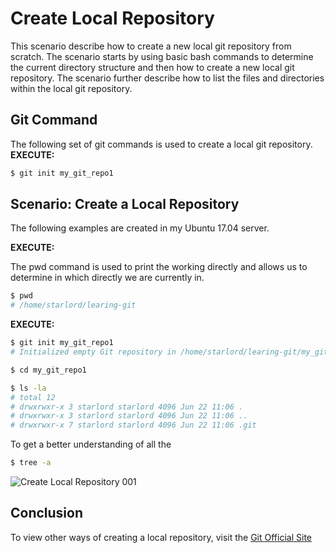 # Create Local Repository
This scenario describe how to create a new local git repository from scratch. The scenario starts by using basic bash commands to determine the current directory structure and then how to create a new local git repository. The scenario further describe how to list the files and directories within the local git repository.

## Git Command
The following set of git commands is used to create a local git repository.
**EXECUTE:**

```bash
$ git init my_git_repo1
```

## Scenario: Create a Local Repository
The following examples are created in my Ubuntu 17.04 server.

**EXECUTE:**

The pwd command is used to print the working directly and allows us to determine in which directly we are currently in.
```bash
$ pwd
# /home/starlord/learing-git
```

**EXECUTE:**


```bash
$ git init my_git_repo1
# Initialized empty Git repository in /home/starlord/learing-git/my_git_repo1/.git
```

```bash
$ cd my_git_repo1
```

```bash
$ ls -la
# total 12
# drwxrwxr-x 3 starlord starlord 4096 Jun 22 11:06 .
# drwxrwxr-x 3 starlord starlord 4096 Jun 22 11:06 ..
# drwxrwxr-x 7 starlord starlord 4096 Jun 22 11:06 .git
```

To get a better understanding of all the
```bash
$ tree -a
```
![Create Local Repository 001](https://raw.githubusercontent.com/Code2Bits/Git-Commands/master/images/scenario_create_local_repo_001.png)

## Conclusion
To view other ways of creating a local repository, visit the [Git Official Site](http://git-scm.com/)
